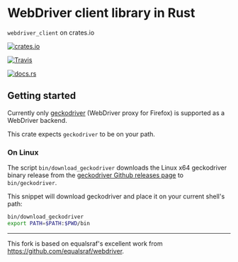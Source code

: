 # WebDriver client library in Rust

`webdriver_client` on crates.io

[![crates.io](https://img.shields.io/crates/v/webdriver_client.svg)](https://crates.io/crates/webdriver_client)

[![Travis](https://img.shields.io/travis/fluffysquirrels/webdriver_client_rust.svg)](https://travis-ci.org/fluffysquirrels/webdriver_client_rust)

[![docs.rs](https://docs.rs/webdriver_client/badge.svg)](https://docs.rs/webdriver_client)

## Getting started

Currently only [geckodriver](https://github.com/mozilla/geckodriver) (WebDriver proxy for Firefox) is supported as a WebDriver backend.

This crate expects `geckodriver` to be on your path.

### On Linux

The script `bin/download_geckodriver` downloads the Linux x64 geckodriver binary release from the [geckodriver Github releases page](https://github.com/mozilla/geckodriver/releases) to `bin/geckodriver`.

This snippet will download geckodriver and place it on your current shell's path:
```sh
bin/download_geckodriver
export PATH=$PATH:$PWD/bin
```

--------

This fork is based on equalsraf's excellent work from <https://github.com/equalsraf/webdriver>.
